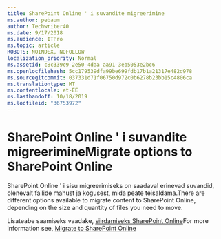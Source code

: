 ```yaml
---
title: SharePoint Online ' i suvandite migreerimine
ms.author: pebaum
author: Techwriter40
ms.date: 9/17/2018
ms.audience: ITPro
ms.topic: article
ROBOTS: NOINDEX, NOFOLLOW
localization_priority: Normal
ms.assetid: c8c339c9-2e50-4daa-aa91-3eb5053e2bc6
ms.openlocfilehash: 5cc179539dfa99be699fdb17b1a21317e482d978
ms.sourcegitcommit: 037331d71f06750d972c0b6278b23bb15c4806ca
ms.translationtype: MT
ms.contentlocale: et-EE
ms.lasthandoff: 10/18/2019
ms.locfileid: "36753972"
---
```

# <a name="migrate-options-to-sharepoint-online"></a><span data-ttu-id="ccab8-102">SharePoint Online ' i suvandite migreerimine</span><span class="sxs-lookup"><span data-stu-id="ccab8-102">Migrate options to SharePoint Online</span></span>

<span data-ttu-id="ccab8-103">SharePoint Online ' i sisu migreerimiseks on saadaval erinevad suvandid, olenevalt failide mahust ja kogusest, mida peate teisaldama.</span><span class="sxs-lookup"><span data-stu-id="ccab8-103">There are different options available to migrate content to SharePoint Online, depending on the size and quantity of files you need to move.</span></span>
  
<span data-ttu-id="ccab8-104">Lisateabe saamiseks vaadake, [siirdamiseks SharePoint Online](https://go.microsoft.com/fwlink/?linkid-2022029)</span><span class="sxs-lookup"><span data-stu-id="ccab8-104">For more information see, [Migrate to SharePoint Online](https://go.microsoft.com/fwlink/?linkid-2022029)</span></span>
  


